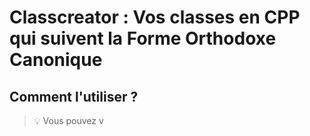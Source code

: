 # Classcreator : Vos classes en CPP qui suivent la Forme Orthodoxe Canonique

## Comment l'utiliser ?

> :bulb: Vous pouvez v

